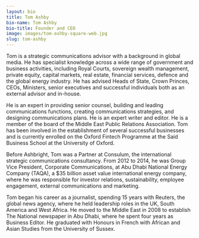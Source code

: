 ```yaml
---
layout: bio
title: Tom Ashby
bio-name: Tom Ashby
bio-title: Founder and CEO
image: images/tom-ashby-square-web.jpg
slug: tom-ashby
---
```


Tom is a strategic communications advisor with a background in global media. He has specialist knowledge across a wide range of government and business activities, including Royal Courts, sovereign wealth management, private equity, capital markets, real estate, financial services, defence and the global energy industry. He has advised Heads of State, Crown Princes, CEOs, Ministers, senior executives and successful individuals both as an external advisor and in-house.

He is an expert in providing senior counsel, building and leading communications functions, creating communications strategies, and designing communications plans. He is an expert writer and editor. He is a member of the board of the Middle East Public Relations Association. Tom has been involved in the establishment of several successful businesses and is currently enrolled on the Oxford Fintech Programme at the Said Business School at the University of Oxford.

Before Ashbright, Tom was a Partner at Consulum, the international strategic communications consultancy. From 2012 to 2014, he was Group Vice President, Corporate Communications, at Abu Dhabi National Energy Company (TAQA), a $35 billion asset value international energy company, where he was responsible for investor relations, sustainability, employee engagement, external communications and marketing.

Tom began his career as a journalist, spending 15 years with Reuters, the global news agency, where he held leadership roles in the UK, South America and West Africa. He moved to the Middle East in 2008 to establish The National newspaper in Abu Dhabi, where he spent four years as Business Editor. He graduated with Honours in French with African and Asian Studies from the University of Sussex.

